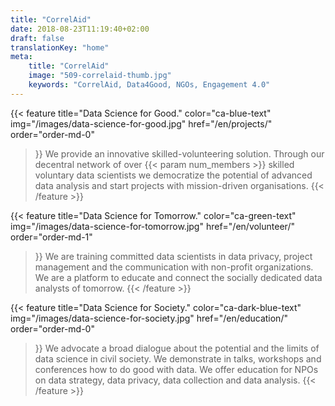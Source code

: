 ```yaml
---
title: "CorrelAid"
date: 2018-08-23T11:19:40+02:00
draft: false
translationKey: "home"
meta:
    title: "CorrelAid"
    image: "509-correlaid-thumb.jpg"
    keywords: "CorrelAid, Data4Good, NGOs, Engagement 4.0"
---
```



{{< feature 
    title="Data Science for Good." 
    color="ca-blue-text"
    img="/images/data-science-for-good.jpg"
    href="/en/projects/"
    order="order-md-0"
>}}
We provide an innovative skilled-volunteering solution. Through our decentral
network of over {{< param num_members >}} skilled voluntary data scientists we democratize the potential of 
advanced data analysis and start projects with mission-driven organisations.
{{< /feature >}}

{{< feature 
    title="Data Science for Tomorrow."
    color="ca-green-text"
    img="/images/data-science-for-tomorrow.jpg"
    href="/en/volunteer/"
    order="order-md-1"
>}}
We are training committed data scientists in data privacy, project management and the communication
with non-profit organizations. We are a platform to educate and connect the socially dedicated
data analysts of tomorrow.
{{< /feature >}}

{{< feature 
    title="Data Science for Society." 
    color="ca-dark-blue-text"
    img="/images/data-science-for-society.jpg"
    href="/en/education/"
    order="order-md-0"
>}}
We advocate a broad dialogue about the potential and the limits of data science in civil society.
We demonstrate in talks, workshops and conferences how to do good with data. We offer education for NPOs on data strategy, data privacy, data collection and data analysis.
{{< /feature >}}